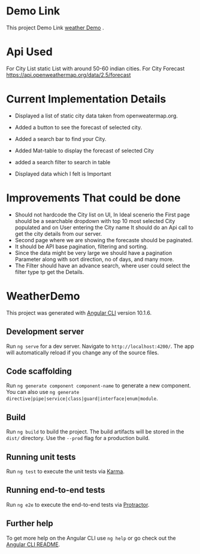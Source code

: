 # Demo Link

This project Demo Link [weather Demo](https://weather-demo-190f0.web.app) .

# Api Used
For City List static List with around 50-60 indian cities.
For City Forecast https://api.openweathermap.org/data/2.5/forecast

# Current Implementation Details
* Displayed a list of static city data taken from openweatermap.org.
* Added a button to see the forecast of selected city.
* Added a search bar to find your City.

* Added Mat-table to display the forecast of selected City
* added a search filter to search in table
* Displayed data which I felt is Important

# Improvements That could be done
* Should not hardcode the City list on UI, In Ideal scenerio the First page should be a searchable dropdown with top 10 most selected City populated and on User entering the City name It should do an Api call to get the city details from our server.
* Second page where we are showing the forecaste should be paginated.
* It should be API base pagination, filtering and sorting.
* Since the data might be very large we should have a pagination Parameter along with sort direction, no of days, and many more.
* The Filter should have an advance search, where user could select the filter type tp get the Details.

# WeatherDemo

This project was generated with [Angular CLI](https://github.com/angular/angular-cli) version 10.1.6.

## Development server

Run `ng serve` for a dev server. Navigate to `http://localhost:4200/`. The app will automatically reload if you change any of the source files.

## Code scaffolding

Run `ng generate component component-name` to generate a new component. You can also use `ng generate directive|pipe|service|class|guard|interface|enum|module`.

## Build

Run `ng build` to build the project. The build artifacts will be stored in the `dist/` directory. Use the `--prod` flag for a production build.

## Running unit tests

Run `ng test` to execute the unit tests via [Karma](https://karma-runner.github.io).

## Running end-to-end tests

Run `ng e2e` to execute the end-to-end tests via [Protractor](http://www.protractortest.org/).

## Further help

To get more help on the Angular CLI use `ng help` or go check out the [Angular CLI README](https://github.com/angular/angular-cli/blob/master/README.md).

